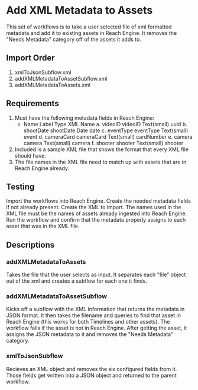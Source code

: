 # Add XML Metadata to Assets

This set of workflows is to take a user selected file of xml formatted metadata and add it to existing assets in Reach Engine. It removes the "Needs Metadata" category off of the assets it adds to.

## Import Order
1. xmlToJsonSubflow.xml
2. addXMLMetadataToAssetSubflow.xml
3. addXMLMetadataToAssets.xml

## Requirements
1. Must have the following metadata fields in Reach Engine:
	-	Name 		Label 		Type 			XML Name
	a.	videoID		videoID		Text(small)		uuid
	b.	shootDate	shootDate	Date 			date
	c.	eventType	eventType	Text(small)		event
	d.	cameraCard	cameraCard	Text(small)		cardNumber
	e.	camera 		camera 		Text(small) 	camera
	f.	shooter		shooter		Text(small) 	shooter
2. Included is a sample XML file that shows the format that every XML file should have.
3. The file names in the XML file need to match up with assets that are in Reach Engine already.

## Testing
Import the workflows into Reach Engine. Create the needed metadata fields if not already present. Create the XML to import. The names used in the XML file must be the names of assets already ingested into Reach Engine. Run the workflow and confirm that the metadata properly assigns to each asset that was in the XML file.

## Descriptions
### addXMLMetadataToAssets
Takes the file that the user selects as input. It separates each "file" object out of the xml and creates a subflow for each one it finds.
### addXMLMetadataToAssetSubflow
Kicks off a subflow with the XML information that returns the metadata in JSON format. It then takes the filename and queries to find that asset in Reach Engine (this works for both Timelines and other assets). The workflow fails if the asset is not in Reach Engine. After getting the asset, it assigns the JSON metadata to it and removes the "Needs Metadata" category.
### xmlToJsonSubflow
Recieves an XML object and removes the six configured fields from it. Those fields get written into a JSON object and returned to the parent workflow.